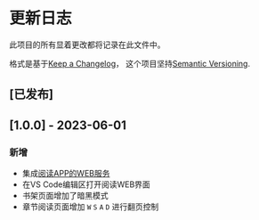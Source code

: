 # 更新日志

此项目的所有显着更改都将记录在此文件中。

格式是基于[Keep a Changelog](https://keepachangelog.com/en/1.0.0/)，
这个项目坚持[Semantic Versioning](https://semver.org/spec/v2.0.0.html).

## [已发布]

## [1.0.0] - 2023-06-01

### 新增

- 集成[阅读APP的WEB服务](https://github.com/gedoor/legado/tree/master/modules/web)
- 在VS Code编辑区打开阅读WEB界面
- 书架页面增加了暗黑模式
- 章节阅读页面增加 `W` `S` `A` `D` 进行翻页控制
